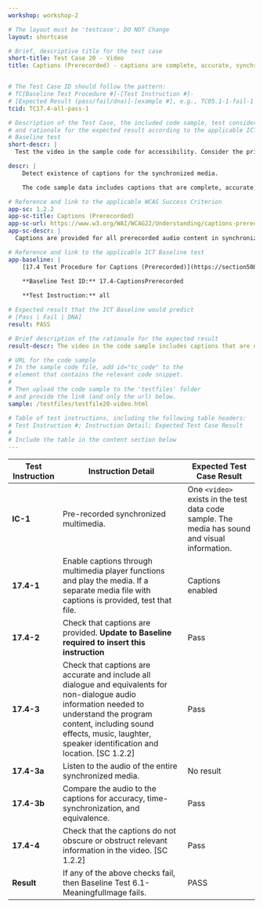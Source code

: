 ```yaml
---
workshop: workshop-2

# The layout must be 'testcase'; DO NOT Change
layout: shortcase

# Brief, descriptive title for the test case
short-title: Test Case 20 - Video
title: Captions (Prerecorded) - captions are complete, accurate, synchronized, and do not obscure other important on-screen text


# The Test Case ID should follow the pattern: 
# TC[Baseline Test Procedure #]-[Test Instruction #]-
# [Expected Result (pass/fail/dna)]-[example #], e.g., TC05.1-1-fail-1
tcid: TC17.4-all-pass-1

# Description of the Test Case, the included code sample, test considerations,
# and rationale for the expected result according to the applicable ICT
# Baseline test
short-descr: |
  Test the video in the sample code for accessibility. Consider the principles of Perceiveable, Operable, Understandable, and Robust as they relate to synchronized media. In particular consider the applicable Success Criterion from the Web Content Accessibility Guidelines noted below.

descr: | 
    Detect existence of captions for the synchronized media.

    The code sample data includes captions that are complete, accurate, synchronized, and do not obscure other important on-screen text. A successful test should identify a pass against Baseline 17.4-CaptionsPrerecorded.

# Reference and link to the applicable WCAG Success Criterion
app-sc: 1.2.2
app-sc-title: Captions (Prerecorded)
app-sc-url: https://www.w3.org/WAI/WCAG22/Understanding/captions-prerecorded.html
app-sc-descr: |
  Captions are provided for all prerecorded audio content in synchronized media, except when the media is a media alternative for text and is clearly labeled as such.

# Reference and link to the applicable ICT Baseline test
app-baseline: | 
    [17.4 Test Procedure for Captions (Prerecorded)](https://section508coordinators.github.io/ICTTestingBaseline/17SyncMedia.html#174-test-procedure-for-captions-prerecorded)

    **Baseline Test ID:** 17.4-CaptionsPrerecorded
    
    **Test Instruction:** all

# Expected result that the ICT Baseline would predict
# [Pass | Fail | DNA]
result: PASS

# Brief description of the rationale for the expected result
result-descr: The video in the code sample includes captions that are complete, accurate, synchronized, and do not obscure other important on-screen text.

# URL for the code sample
# In the sample code file, add id="tc_code" to the 
# element that contains the relevant code snippet.
#
# Then upload the code sample to the 'testfiles' folder 
# and provide the link (and only the url) below.
sample: /testfiles/testfile20-video.html

# Table of test instructions, including the following table headers: 
# Test Instruction #; Instruction Detail; Expected Test Case Result
#
# Include the table in the content section below
---
```

| Test Instruction | Instruction Detail | Expected Test Case Result |
|------------------|--------------------|---------------------------|
| **IC-1** | Pre-recorded synchronized multimedia. | One `<video>` exists in the test data code sample. The media has sound and visual information. |
| **17.4-1** | Enable captions through multimedia player functions and play the media. If a separate media file with captions is provided, test that file. | Captions enabled |
| **17.4-2** | Check that captions are provided. **Update to Baseline required to insert this instruction**| Pass |
| **17.4-3** | Check that captions are accurate and include all dialogue and equivalents for non-dialogue audio information needed to understand the program content, including sound effects, music, laughter, speaker identification and location. [SC 1.2.2] | Pass |
| **17.4-3a** | Listen to the audio of the entire synchronized media. | No result |
| **17.4-3b** | Compare the audio to the captions for accuracy, time-synchronization, and equivalence. | Pass |
| **17.4-4** | Check that the captions do not obscure or obstruct relevant information in the video. [SC 1.2.2] | Pass |
| **Result** | If any of the above checks fail, then Baseline Test 6.1-MeaningfulImage fails. | PASS |